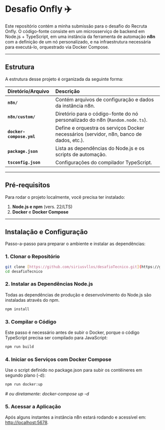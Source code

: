 # Desafio Onfly ✈️

Este repositório contém a minha submissão para o desafio do Recruta Onfly. O código-fonte consiste em um microsserviço de backend em Node.js + TypeScript, em uma instância da ferramenta de automação **n8n** com a definição de um nó personalizado, e na infraestrutura necessária para executá-lo, orquestrado via Docker Compose.

---

## Estrutura

A estrutura desse projeto é organizada da seguinte forma:

| Diretório/Arquivo | Descrição |
| :--- | :--- |
| **`n8n/`** | Contém arquivos de configuração e dados da instância n8n. |
| **`n8n/custom/`** | Diretório para o código-fonte do nó personalizado do n8n (`Random.node.ts`). |
| **`docker-compose.yml`** | Define e orquestra os serviços Docker necessários (servidor, n8n, banco de dados, etc.). |
| **`package.json`** | Lista as dependências do Node.js e os scripts de automação. |
| **`tsconfig.json`** | Configurações do compilador TypeScript. |

---

## Pré-requisitos

Para rodar o projeto localmente, você precisa ter instalado:

1.  **Node.js e npm** (vers. 22/LTS)
2.  **Docker** e **Docker Compose**

---

## Instalação e Configuração

Passo-a-passo para preparar o ambiente e instalar as dependências:

### 1. Clonar o Repositório

```bash
git clone [https://github.com/siriusvllos/desafioTecnico.git](https://github.com/siriusvllos/desafioTecnico.git)
cd desafioTecnico
```

### 2. Instalar as Dependências Node.js

Todas as dependências de produção e desenvolvimento do Node.js são instaladas através do npm.
```bash
npm install
```

### 3. Compilar o Código

Este passo é necessário antes de subir o Docker, porque o código TypeScript precisa ser compilado para JavaScript:
```bash
npm run build
```

### 4. Iniciar os Serviços com Docker Compose

Use o script definido no package.json para subir os contêineres em segundo plano (-d):
```bash
npm run docker:up
```
_# ou diretamente: docker-compose up -d_

### 5. Acessar a Aplicação
Após alguns instantes a instância n8n estará rodando e acessível em: [http://localhost:5678](url). 
